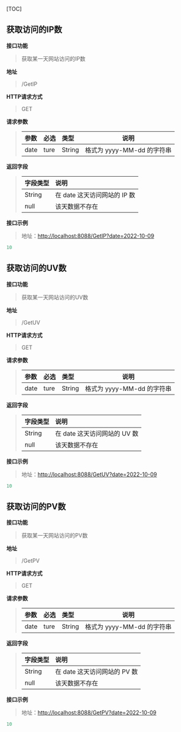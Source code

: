 [TOC]

## 获取访问的IP数

**接口功能**

> 获取某一天网站访问的IP数

**地址**

> /GetIP

**HTTP请求方式**

> GET

**请求参数**

> |参数|必选|类型|说明|
> |:-----  |:-------|:-----|-----                               |
> |date    |ture    |String| 格式为 yyyy-MM-dd 的字符串 |

**返回字段**

> |字段类型|说明|
> |:-----   |:------|
> |String   |在 date 这天访问网站的 IP 数    |
> |null |该天数据不存在 |

**接口示例**

> 地址：[http://localhost:8088/GetIP?date=2022-10-09](http://localhost:8088/GetIP?date=2022-10-09)
``` javascript
10
```

## 获取访问的UV数

**接口功能**

> 获取某一天网站访问的UV数

**地址**

> /GetUV

**HTTP请求方式**

> GET

**请求参数**

> | 参数 | 必选 | 类型   | 说明                       |
> | :--- | :--- | :----- | -------------------------- |
> | date | ture | String | 格式为 yyyy-MM-dd 的字符串 |

**返回字段**

> | 字段类型 | 说明                         |
> | :------- | :--------------------------- |
> | String   | 在 date 这天访问网站的 UV 数 |
> | null     | 该天数据不存在               |

**接口示例**

> 地址：[http://localhost:8088/GetUV?date=2022-10-09](http://localhost:8088/GetUV?date=2022-10-09)
``` javascript
10
```

## 获取访问的PV数

**接口功能**

> 获取某一天网站访问的PV数

**地址**

> /GetPV

**HTTP请求方式**

> GET

**请求参数**

> | 参数 | 必选 | 类型   | 说明                       |
> | :--- | :--- | :----- | -------------------------- |
> | date | ture | String | 格式为 yyyy-MM-dd 的字符串 |

**返回字段**

> | 字段类型 | 说明                         |
> | :------- | :--------------------------- |
> | String   | 在 date 这天访问网站的 PV 数 |
> | null     | 该天数据不存在               |

**接口示例**

> 地址：[http://localhost:8088/GetPV?date=2022-10-09](http://localhost:8088/GetPV?date=2022-10-09)
``` javascript
10
```



